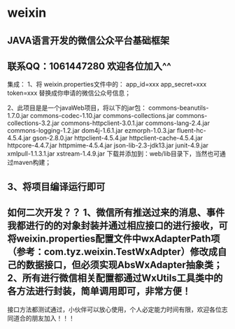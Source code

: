 # weixin
JAVA语言开发的微信公众平台基础框架
------------------------------------
联系QQ：1061447280
欢迎各位加入^^
-----------------------------------
集成：
1、将 weixin.properties文件中的：
app_id=xxx
app_secret=xxx
token=xxx
替换成你申请的微信公众号信息；

2、此项目是是一个javaWeb项目，将以下的jar包：
commons-beanutils-1.7.0.jar
commons-codec-1.10.jar
commons-collections.jar
commons-collections-3.2.jar
commons-httpclient-3.0.1.jar
commons-lang-2.4.jar
commons-logging-1.2.jar
dom4j-1.6.1.jar
ezmorph-1.0.3.jar
fluent-hc-4.5.4.jar
gson-2.8.0.jar
httpclient-4.5.4.jar
httpclient-cache-4.5.4.jar
httpcore-4.4.7.jar
httpmime-4.5.4.jar
json-lib-2.3-jdk13.jar
junit-4.9.jar
xmlpull-1.1.3.1.jar
xstream-1.4.9.jar
下载并添加到：web/lib目录下，当然也可通过maven构建；

3、将项目编译运行即可
------------------------------------------------
 如何二次开发？？
 1、微信所有推送过来的消息、事件我都进行的的对象封装并通过相应接口的进行接收，可将weixin.properties配置文件中wxAdapterPath项
 （参考：com.tyz.weixin.TestWxAdpter）修改成自己的数据接口，但必须实现AbsWxAdapter抽象类；
 2、所有进行微信相关配置都通过WxUtils工具类中的各方法进行封装，简单调用即可，非常方便！
 -----------------------------------------------------------------------------------------------
 接口方法都测试通过，小伙伴可以放心使用，个人必定能力时间有限，欢迎各位志同道合的朋友加入！！！
